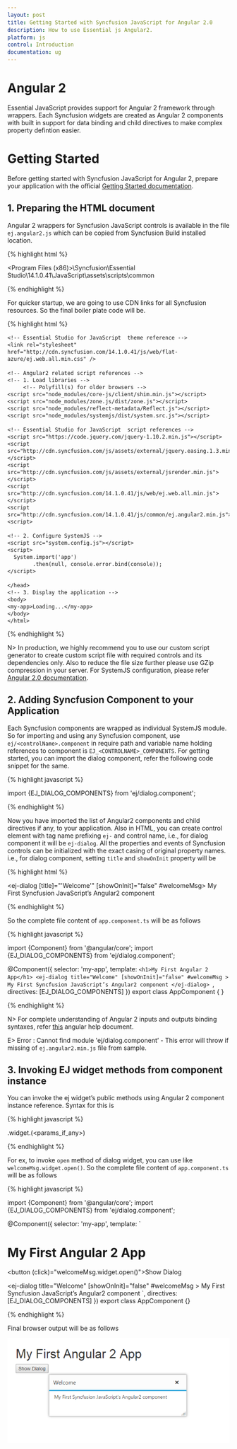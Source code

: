```yaml
---
layout: post
title: Getting Started with Syncfusion JavaScript for Angular 2.0
description: How to use Essential js Angular2.
platform: js
control: Introduction
documentation: ug
---
```


# Angular 2

Essential JavaScript provides support for Angular 2 framework through wrappers. Each Syncfusion widgets are created as Angular 2 components with built in support for data binding and child directives to make complex property defintion easier. 

# Getting Started

Before getting started with Syncfusion JavaScript for Angular 2, prepare your application with the official [Getting Started documentation](https://angular.io/docs/ts/latest/quickstart.html).

## 1. Preparing the HTML document

Angular 2 wrappers for Syncfusion JavaScript controls is available in the file `ej.angular2.js` which can be copied from Syncfusion Build installed location.

{% highlight html %}

<Program Files (x86)>\Syncfusion\Essential Studio\14.1.0.41\JavaScript\assets\scripts\common

{% endhighlight %}



For quicker startup, we are going to use CDN links for all Syncfusion resources. So the final boiler plate code will be.

{% highlight html %}
    <html>
    <head>
    <meta name="viewport" content="width=device-width, initial-scale=1.0">
    <meta name="description" content="Essential Studio for JavaScript">
    <meta name="author" content="Syncfusion">
    <title></title>

    <!-- Essential Studio for JavaScript  theme reference -->
    <link rel="stylesheet" href="http://cdn.syncfusion.com/14.1.0.41/js/web/flat-azure/ej.web.all.min.css" />

    <!-- Angular2 related script references -->
    <!-- 1. Load libraries -->
         <!-- Polyfill(s) for older browsers -->
    <script src="node_modules/core-js/client/shim.min.js"></script>   
    <script src="node_modules/zone.js/dist/zone.js"></script>
    <script src="node_modules/reflect-metadata/Reflect.js"></script>
    <script src="node_modules/systemjs/dist/system.src.js"></script>

    <!-- Essential Studio for JavaScript  script references -->
    <script src="https://code.jquery.com/jquery-1.10.2.min.js"></script>
    <script src="http://cdn.syncfusion.com/js/assets/external/jquery.easing.1.3.min.js"> </script>
    <script src="http://cdn.syncfusion.com/js/assets/external/jsrender.min.js"></script>
    <script src="http://cdn.syncfusion.com/14.1.0.41/js/web/ej.web.all.min.js"> </script> 
    <script src="http://cdn.syncfusion.com/14.1.0.41/js/common/ej.angular2.min.js"><script>
    
    <!-- 2. Configure SystemJS -->
    <script src="system.config.js"></script>
    <script>       
      System.import('app')
            .then(null, console.error.bind(console));
    </script>

    </head>
    <!-- 3. Display the application -->
    <body>
    <my-app>Loading...</my-app>
    </body>
    </html>


{% endhighlight %}


N> In production, we highly recommend you to use our custom script generator to create custom script file with required controls and its dependencies only. Also to reduce the file size further please use GZip compression in your server.
For SystemJS configuration, please refer [Angular 2.0 documentation](https://angular.io/docs/ts/latest/quickstart.html#!#config-files).

## 2. Adding Syncfusion Component to your Application

Each Syncfusion components are wrapped as individual SystemJS module. So for importing and using any Syncfusion component, use `ej/<controlName>.component` in require path and variable name holding references to component is `EJ_<CONTROLNAME>_COMPONENTS`. For getting started, you can import the dialog component, refer the following code snippet for the same.

{% highlight javascript %}

import {EJ_DIALOG_COMPONENTS} from 'ej/dialog.component';

{% endhighlight %}

Now you have imported the list of Angular2 components and child directives if any, to your application. Also in HTML, you can create control element with tag name prefixing `ej-` and control name, i.e., for dialog component it will be `ej-dialog`. All the properties and events of Syncfusion controls can be initialized with the exact casing of original property names. i.e., for dialog component, setting `title` and `showOnInit` property will be 

{% highlight html %}

<ej-dialog [title]="'Welcome'" [showOnInit]="false" #welcomeMsg>
My First Syncfusion JavaScript’s Angular2 component
</ej-dialog>

{% endhighlight %}

So the complete file content of `app.component.ts` will be as follows

{% highlight javascript %}

import {Component} from '@angular/core';
import {EJ_DIALOG_COMPONENTS} from 'ej/dialog.component';

@Component({
    selector: 'my-app',
    template: `<h1>My First Angular 2 App</h1>
<ej-dialog title="Welcome" [showOnInit]="false" #welcomeMsg >
My First Syncfusion JavaScript’s Angular2 component
</ej-dialog>
`,
    directives: [EJ_DIALOG_COMPONENTS]
})
export class AppComponent { 
}

{% endhighlight %}

N> For complete understanding of Angular 2 inputs and outputs binding syntaxes, refer [this](https://angular.io/docs/ts/latest/guide/template-syntax.html#!#binding-syntax-an-overview) angular help document.

E> Error : Cannot find module 'ej/dialog.component’ - This error will throw if missing of `ej.angular2.min.js` file from sample.

## 3. Invoking EJ widget methods from component instance

You can invoke the ej widget’s public methods using Angular 2 component instance reference. Syntax for this is 

{% highlight javascript %}

<componentInstance>.widget.<methodName>(<params_if_any>)

{% endhighlight %}

For ex, to invoke `open` method of dialog widget, you can use like `welcomeMsg.widget.open()`. So the complete file content of `app.component.ts` will be as follows

{% highlight javascript %}

import {Component} from '@angular/core';
import {EJ_DIALOG_COMPONENTS} from 'ej/dialog.component';

@Component({
    selector: 'my-app',
    template: `<h1>My First Angular 2 App</h1>

<button (click)="welcomeMsg.widget.open()">Show Dialog</button>

<ej-dialog title="Welcome" [showOnInit]="false"  #welcomeMsg >
My First Syncfusion JavaScript’s Angular2 component
</ej-dialog>
`,
    directives: [EJ_DIALOG_COMPONENTS]
})
export class AppComponent {}

{% endhighlight %}

Final browser output will be as follows

![](/js/Angular2_images/angular2_sample_img.png)
